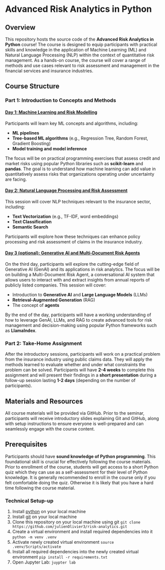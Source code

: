 # Advanced Risk Analytics in Python

## Overview
This repository hosts the source code of the **Advanced Risk Analytics in Python** course! The course is designed to equip participants with practical skills and knowledge in the application of Machine Learning (ML) and Natural Language Processing (NLP) within the context of quantitative risk management. As a hands-on course, the course will cover a range of methods and use cases relevant to risk assessment and management in the financial services and insurance industries.

## Course Structure

### Part 1: Introduction to Concepts and Methods

#### [Day 1: Machine Learning and Risk Modelling](day1_ml.ipynb)
Participants will learn key ML concepts and algorithms, including:
- **ML pipelines**
- **Tree-based ML algorithms** (e.g., Regression Tree, Random Forest, Gradient Boosting)
- **Model training and model inference**

The focus will be on practical programming exercises that assess credit and market risks using popular Python libraries such as **scikit-learn** and **pandas**. The goal is to understand how machine learning can add value in quantitatively assess risks that organizations operating under uncertainty are facing.

#### [Day 2: Natural Language Processing and Risk Assessment](day2_nlp.ipynb)
This session will cover NLP techniques relevant to the insurance sector, including:
- **Text Vectorization** (e.g., TF-IDF, word embeddings)
- **Text Classification**
- **Semantic Search**

Participants will explore how these techniques can enhance policy processing and risk assessment of claims in the insurance industry.

#### [Day 3 (optional): Generative AI and Multi-Document Risk Agents](day3_genai.ipynb)
On the third day, participants will explore the cutting-edge field of Generative AI (GenAI) and its applications in risk analytics. The focus will be on building a Multi-Document Risk Agent, a conversational AI system that allows users to interact with and extract insights from annual reports of publicly listed companies. This session will cover:
- Introduction to **Generative AI** and **Large Language Models** (LLMs)
- **Retrieval-Augmented Generation** (RAG)
- The concept of **agents**

By the end of the day, participants will have a working understanding of how to leverage GenAI, LLMs, and RAG to create advanced tools for risk management and decision-making using popular Python frameworks such as **LlamaIndex**.

### Part 2: Take-Home Assignment
After the introductory sessions, participants will work on a practical problem from the insurance industry using public claims data. They will apply the methods learned to evaluate whether and under what constraints the problem can be solved. Participants will have **2-4 weeks** to complete this assignment and will present their findings in a **short presentation** during a follow-up session lasting **1-2 days** (depending on the number of participants).

## Materials and Resources
All course materials will be provided via GitHub. Prior to the seminar, participants will receive introductory slides explaining Git and GitHub, along with setup instructions to ensure everyone is well-prepared and can seamlessly engage with the course content.

## Prerequisites
Participants should have **sound knowledge of Python programming**. This foundational skill is crucial for effectively following the course materials. Prior to enrollment of the course, students will get access to a short Python quiz which they can use as a self-assessment for their level of Python knowledge. It is generally recommended to enroll in the course only if you felt comfortable doing the quiz. Otherwise it is likely that you have a hard time following the course material.

### Technical Setup-up
1. Install [python](https://www.python.org/downloads/release/python-3120/) on your local machine
1. Install [git](https://git-scm.com/downloads) on your local machine
1. Clone this repository on your local machine using git
    `git clone https://github.com/julienOlivier3/risk-analytics.git`
1. Create a virtual environment and install required dependencies into it
    `python -m venv .venv`
1. Activate newly created virtual environment
    `source .venv/Scripts/activate`
1. Install all required dependencies into the newly created virtual environment
    `pip install -r requirements.txt`
1. Open Jupyter Lab:
    `juypter lab`
